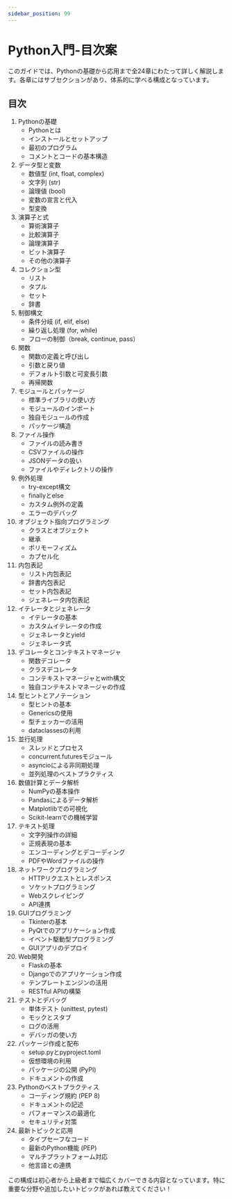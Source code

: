 ```yaml
---
sidebar_position: 99
---
```


# Python入門-目次案

このガイドでは、Pythonの基礎から応用まで全24章にわたって詳しく解説します。各章にはサブセクションがあり、体系的に学べる構成となっています。

## 目次

1. Pythonの基礎
   - Pythonとは
   - インストールとセットアップ
   - 最初のプログラム
   - コメントとコードの基本構造
2. データ型と変数
   - 数値型 (int, float, complex)
   - 文字列 (str)
   - 論理値 (bool)
   - 変数の宣言と代入
   - 型変換
3. 演算子と式
   - 算術演算子
   - 比較演算子
   - 論理演算子
   - ビット演算子
   - その他の演算子
4. コレクション型
   - リスト
   - タプル
   - セット
   - 辞書
5. 制御構文
   - 条件分岐 (if, elif, else)
   - 繰り返し処理 (for, while)
   - フローの制御（break, continue, pass）
6. 関数
   - 関数の定義と呼び出し
   - 引数と戻り値
   - デフォルト引数と可変長引数
   - 再帰関数
7. モジュールとパッケージ
   - 標準ライブラリの使い方
   - モジュールのインポート
   - 独自モジュールの作成
   - パッケージ構造
8. ファイル操作
   - ファイルの読み書き
   - CSVファイルの操作
   - JSONデータの扱い
   - ファイルやディレクトリの操作
9. 例外処理
   - try-except構文
   - finallyとelse
   - カスタム例外の定義
   - エラーのデバッグ
10. オブジェクト指向プログラミング
    - クラスとオブジェクト
    - 継承
    - ポリモーフィズム
    - カプセル化
11. 内包表記
    - リスト内包表記
    - 辞書内包表記
    - セット内包表記
    - ジェネレータ内包表記
12. イテレータとジェネレータ
    - イテレータの基本
    - カスタムイテレータの作成
    - ジェネレータとyield
    - ジェネレータ式
13. デコレータとコンテキストマネージャ
    - 関数デコレータ
    - クラスデコレータ
    - コンテキストマネージャとwith構文
    - 独自コンテキストマネージャの作成
14. 型ヒントとアノテーション
    - 型ヒントの基本
    - Genericsの使用
    - 型チェッカーの活用
    - dataclassesの利用
15. 並行処理
    - スレッドとプロセス
    - concurrent.futuresモジュール
    - asyncioによる非同期処理
    - 並列処理のベストプラクティス
16. 数値計算とデータ解析
    - NumPyの基本操作
    - Pandasによるデータ解析
    - Matplotlibでの可視化
    - Scikit-learnでの機械学習
17. テキスト処理
    - 文字列操作の詳細
    - 正規表現の基本
    - エンコーディングとデコーディング
    - PDFやWordファイルの操作
18. ネットワークプログラミング
    - HTTPリクエストとレスポンス
    - ソケットプログラミング
    - Webスクレイピング
    - API連携
19. GUIプログラミング
    - Tkinterの基本
    - PyQtでのアプリケーション作成
    - イベント駆動型プログラミング
    - GUIアプリのデプロイ
20. Web開発
    - Flaskの基本
    - Djangoでのアプリケーション作成
    - テンプレートエンジンの活用
    - RESTful APIの構築
21. テストとデバッグ
    - 単体テスト (unittest, pytest)
    - モックとスタブ
    - ログの活用
    - デバッガの使い方
22. パッケージ作成と配布
    - setup.pyとpyproject.toml
    - 仮想環境の利用
    - パッケージの公開 (PyPI)
    - ドキュメントの作成
23. Pythonのベストプラクティス
    - コーディング規約 (PEP 8)
    - ドキュメントの記述
    - パフォーマンスの最適化
    - セキュリティ対策
24. 最新トピックと応用
    - タイプセーフなコード
    - 最新のPython機能 (PEP)
    - マルチプラットフォーム対応
    - 他言語との連携

この構成は初心者から上級者まで幅広くカバーできる内容となっています。特に重要な分野や追加したいトピックがあれば教えてください！
